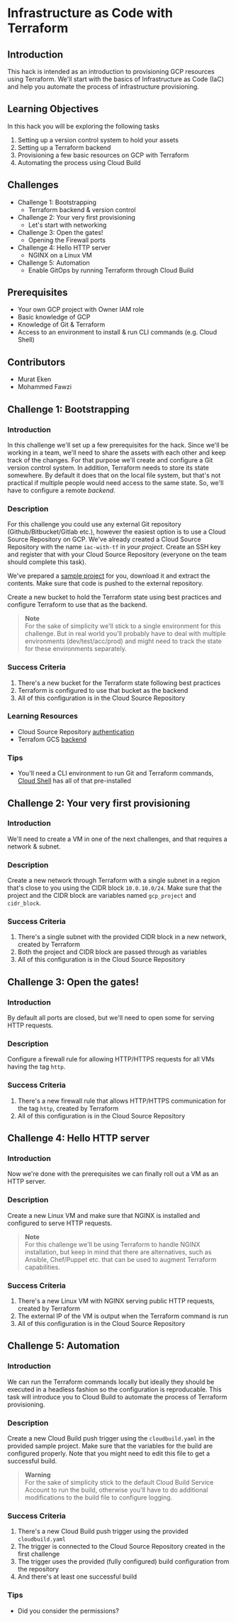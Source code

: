 # Infrastructure as Code with Terraform

## Introduction

This hack is intended as an introduction to provisioning GCP resources using Terraform. We'll start with the basics of Infrastructure as Code (IaC) and help you automate the process of infrastructure provisioning. 

## Learning Objectives

In this hack you will be exploring the following tasks

1. Setting up a version control system to hold your assets
1. Setting up a Terraform backend
1. Provisioning a few basic resources on GCP with Terraform
1. Automating the process using Cloud Build

## Challenges

- Challenge 1: Bootstrapping
   - Terraform backend & version control
- Challenge 2: Your very first provisioning
   - Let's start with networking
- Challenge 3: Open the gates!
   - Opening the Firewall ports
- Challenge 4: Hello HTTP server
   - NGINX on a Linux VM
- Challenge 5: Automation
   - Enable GitOps by running Terraform through Cloud Build 

## Prerequisites

- Your own GCP project with Owner IAM role
- Basic knowledge of GCP
- Knowledge of Git & Terraform
- Access to an environment to install & run CLI commands (e.g. Cloud Shell)

## Contributors

- Murat Eken
- Mohammed Fawzi

## Challenge 1: Bootstrapping

### Introduction

In this challenge we'll set up a few prerequisites for the hack. Since we'll be working in a team, we'll need to share the assets with each other and keep track of the changes. For that purpose we'll create and configure a Git version control system. In addition, Terraform needs to store its state somewhere. By default it does that on the local file system, but that's not practical if multiple people would need access to the same state. So, we'll have to configure a remote _backend_.

### Description

For this challenge you could use any external Git repository (Github/Bitbucket/Gitlab etc.), however the easiest option is to use a Cloud Source Repository on GCP. We've already created a Cloud Source Repository with the name `iac-with-tf` in *your project*. Create an SSH key and register that with your Cloud Source Repository (everyone on the team should complete this task).

We've prepared a [sample project](https://github.com/meken/gcp-iac-with-tf/archive/refs/heads/main.zip) for you, download it and extract the contents. Make sure that code is pushed to the external repository.

Create a new bucket to hold the Terraform state using best practices and configure Terraform to use that as the backend. 

> **Note**  
> For the sake of simplicity we'll stick to a single environment for this challenge. But in real world you'll probably have to deal with multiple environments (dev/test/acc/prod) and might need to track the state for these environments separately.

### Success Criteria

1. There's a new bucket for the Terraform state following best practices
1. Terraform is configured to use that bucket as the backend
1. All of this configuration is in the Cloud Source Repository

### Learning Resources

- Cloud Source Repository [authentication](https://cloud.google.com/source-repositories/docs/authentication)
- Terrafom GCS [backend](https://developer.hashicorp.com/terraform/language/settings/backends/gcs)

### Tips

- You'll need a CLI environment to run Git and Terraform commands, [Cloud Shell](https://cloud.google.com/shell) has all of that pre-installed

## Challenge 2: Your very first provisioning

### Introduction

We'll need to create a VM in one of the next challenges, and that requires a network & subnet.

### Description

Create a new network through Terraform with a single subnet in a region that's close to you using the CIDR block `10.0.10.0/24`. Make sure that the project and the CIDR block are variables named `gcp_project` and `cidr_block`.

### Success Criteria

1. There's a single subnet with the provided CIDR block in a new network, created by Terraform
1. Both the project and CIDR block are passed through as variables
1. All of this configuration is in the Cloud Source Repository

## Challenge 3: Open the gates!

### Introduction

By default all ports are closed, but we'll need to open some for serving HTTP requests.

### Description

Configure a firewall rule for allowing HTTP/HTTPS requests for all VMs having the tag `http`.

### Success Criteria

1. There's a new firewall rule that allows HTTP/HTTPS communication for the tag `http`, created by Terraform
1. All of this configuration is in the Cloud Source Repository


## Challenge 4: Hello HTTP server

### Introduction

Now we're done with the prerequisites we can finally roll out a VM as an HTTP server.

### Description

Create a new Linux VM and make sure that NGINX is installed and configured to serve HTTP requests.

> **Note**  
> For this challenge we'll be using Terraform to handle NGINX installation, but keep in mind that there are alternatives, such as Ansible, Chef/Puppet etc. that can be used to augment Terraform capabilities.

### Success Criteria

1. There's a new Linux VM with NGINX serving public HTTP requests, created by Terraform
1. The external IP of the VM is output when the Terraform command is run
1. All of this configuration is in the Cloud Source Repository

## Challenge 5: Automation

### Introduction

We can run the Terraform commands locally but ideally they should be executed in a headless fashion so the configuration is reproducable. This task will introduce you to Cloud Build to automate the process of Terraform provisioning.

### Description

Create a new Cloud Build push trigger using the `cloudbuild.yaml` in the provided sample project. Make sure that the variables for the build are configured properly. Note that you might need to edit this file to get a successful build.

> **Warning**  
> For the sake of simplicity stick to the default Cloud Build Service Account to run the build, otherwise you'll have to do additional modifications to the build file to configure logging.

### Success Criteria

1. There's a new Cloud Build push trigger using the provided `cloudbuild.yaml`
2. The trigger is connected to the Cloud Source Repository created in the first challenge
3. The trigger uses the provided (fully configured) build configuration from the repository
4. And there's at least one successful build

### Tips

- Did you consider the permissions?
